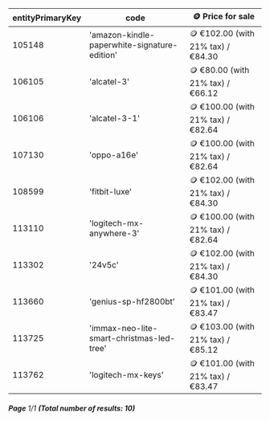 | entityPrimaryKey | code                                         | 🪙 Price for sale                  |
| ---------------- | -------------------------------------------- | ---------------------------------- |
| 105148           | 'amazon-kindle-paperwhite-signature-edition' | 🪙 €102.00 (with 21% tax) / €84.30 |
| 106105           | 'alcatel-3'                                  | 🪙 €80.00 (with 21% tax) / €66.12  |
| 106106           | 'alcatel-3-1'                                | 🪙 €100.00 (with 21% tax) / €82.64 |
| 107130           | 'oppo-a16e'                                  | 🪙 €100.00 (with 21% tax) / €82.64 |
| 108599           | 'fitbit-luxe'                                | 🪙 €102.00 (with 21% tax) / €84.30 |
| 113110           | 'logitech-mx-anywhere-3'                     | 🪙 €100.00 (with 21% tax) / €82.64 |
| 113302           | '24v5c'                                      | 🪙 €102.00 (with 21% tax) / €84.30 |
| 113660           | 'genius-sp-hf2800bt'                         | 🪙 €101.00 (with 21% tax) / €83.47 |
| 113725           | 'immax-neo-lite-smart-christmas-led-tree'    | 🪙 €103.00 (with 21% tax) / €85.12 |
| 113762           | 'logitech-mx-keys'                           | 🪙 €101.00 (with 21% tax) / €83.47 |

###### **Page** 1/1 **(Total number of results: 10)**
